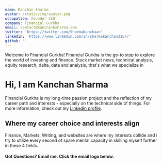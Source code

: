 ```yaml
---
name: Kanchan Sharma
avatar: /static/img/avatar.png
occupation: Founder CEO
company: Financial Gurkha
email: contact@kanchanksharma.com
twitter: 'https://twitter.com/SharmaKanchaan'
linkedin: 'https://www.linkedin.com/in/sharmakanchan3154/'
github: ''
---
```


Welcome to Financial Gurkha! Financial Gurkha is the go-to stop to explore the world of investing and finance. Stock market news, technical analysis, equity research, delta, data and analysis, that's what we specialize in

# Hi, I am Kanchan Sharma

Financial Gurkha is my long-time passion project and the reflection of my career path and
interests - especially on the technical side of things. For more information, check
out my [Linkedin profile](https://www.linkedin.com/in/sharmakanchan3154/).

## Where my career choice and interests align

Finance, Markets, Writing, and websites are where my interests collide and I try to utilize every second of spare mental capacity in skilling myself further in these 4 fields.

#### Got Questions? Email me. Click the email logo below.
